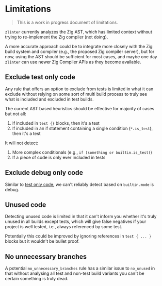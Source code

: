 # Limitations

> This is a work in progress document of limitations.

`zlinter` currently analyzes the Zig AST, which has limited context without trying to re-implement the Zig compiler (not doing).

A more accurate approach could be to integrate more closely with the Zig build system and compiler (e.g., the proposed Zig compiler server), but for now, using the AST should be sufficient for most cases, and maybe one day `zlinter` can use newer Zig Compiler APIs as they become available.

## Exclude test only code

Any rule that offers an option to exclude from tests is limited in what it can
exclude without relying on some sort of multi build process to truly see what
is included and excluded in test builds.

The current AST based heuristics should be effective for majority of cases but not all:

1. If included in `test {}` blocks, then it's a test
2. If included in an if statement containing a single condition (`*.is_test`), then it's a test

It will not detect:

1. More complex conditionals (e.g., `if (something or builtin.is_test)`)
2. If a piece of code is only ever included in tests

## Exclude debug only code

Similar to [test only code](#exclude-test-only-code), we can't reliably detect based on `builtin.mode` is debug.

## Unused code

Detecting unused code is limited in that it can't inform you whether it's truly unused in all builds except tests, which will give false negatives if your project is well tested, i.e., always referenced by some test.

Potentially this could be improved by ignoring references in `test { ... }` blocks but it wouldn't be bullet proof.

## No unnecessary branches

A potential `no_unnecessary_branches` rule has a similar issue to `no_unused` in that without analysing all test and non-test build variants you can't be certain something is truly dead.

